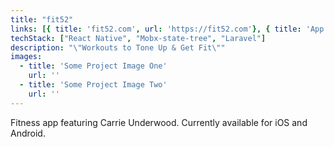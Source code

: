 ```yaml
---
title: "fit52"
links: [{ title: 'fit52.com', url: 'https://fit52.com'}, { title: 'App Store', url: 'https://apps.apple.com/ca/app/fit52-with-carrie-underwood/id1475006543'}, { title: 'Google Play', url: 'https://play.google.com/store/apps/details?id=com.creativelabs.fit52&hl=en_CA&gl=US'}]
techStack: ["React Native", "Mobx-state-tree", "Laravel"]
description: "\"Workouts to Tone Up & Get Fit\""
images:
  - title: 'Some Project Image One'
    url: ''
  - title: 'Some Project Image Two'
    url: ''
---
```

Fitness app featuring Carrie Underwood. Currently available for iOS and Android.